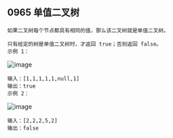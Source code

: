 ## 0965 单值二叉树

```text
如果二叉树每个节点都具有相同的值，那么该二叉树就是单值二叉树。

只有给定的树是单值二叉树时，才返回 true；否则返回 false。
示例 1：
```
![image](https://assets.leetcode-cn.com/aliyun-lc-upload/uploads/2018/12/29/screen-shot-2018-12-25-at-50104-pm.png)

```text
输入：[1,1,1,1,1,null,1]
输出：true
示例 2：
```
![image](https://assets.leetcode-cn.com/aliyun-lc-upload/uploads/2018/12/29/screen-shot-2018-12-25-at-50050-pm.png)

```text
输入：[2,2,2,5,2]
输出：false
 
```